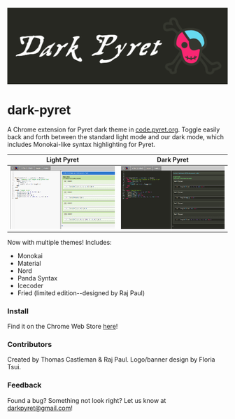 ![](https://raw.githubusercontent.com/thomascastleman/dark-pyret/master/images/dark-pyret-banner.png)

# dark-pyret
A Chrome extension for Pyret dark theme in [code.pyret.org](https://code.pyret.org/). Toggle easily back and forth between the standard light mode and our dark mode, which includes Monokai-like syntax highlighting for Pyret.

Light Pyret             |  Dark Pyret
:-------------------------:|:-------------------------:
![](https://raw.githubusercontent.com/thomascastleman/dark-pyret/master/images/light-pyret-demo.png)  |  ![](https://raw.githubusercontent.com/thomascastleman/dark-pyret/master/images/dark-pyret-demo.png)

Now with multiple themes!
Includes:
- Monokai
- Material
- Nord
- Panda Syntax
- Icecoder
- Fried (limited edition--designed by Raj Paul)

### Install
Find it on the Chrome Web Store [here](https://chrome.google.com/webstore/detail/dark-pyret/jahmdeebfkoocpblokbimjnebdogpflo)!

### Contributors
Created by Thomas Castleman & Raj Paul. Logo/banner design by Floria Tsui.

### Feedback
Found a bug? Something not look right? Let us know at darkpyret@gmail.com!
